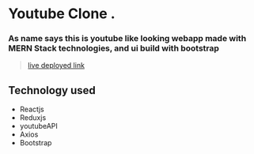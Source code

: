 # Youtube Clone .

### As name says this is youtube like looking webapp made with MERN Stack technologies, and ui build with bootstrap
> [live deployed link](https://stoic-sammet-153ed6.netlify.app/)

## Technology used
* Reactjs
* Reduxjs
* youtubeAPI
* Axios
* Bootstrap

